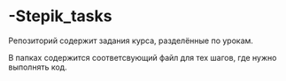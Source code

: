 # -Stepik_tasks
Репозиторий содержит задания курса, разделённые по урокам.

В папках содержится соответсвующий файл для тех шагов, где нужно выполнять код.
